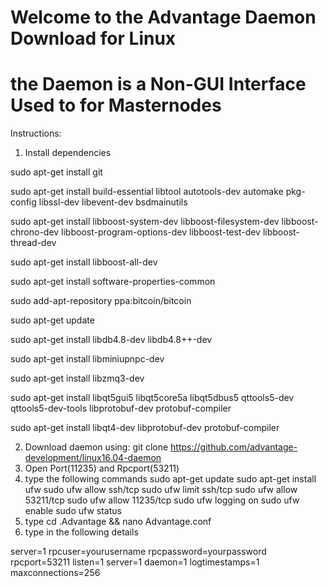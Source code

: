 # Welcome to the Advantage Daemon Download for Linux
# the Daemon is a Non-GUI Interface Used to for Masternodes 


Instructions:

1. Install dependencies

sudo apt-get install git
 
sudo apt-get install build-essential libtool autotools-dev automake pkg-config libssl-dev libevent-dev bsdmainutils
 
sudo apt-get install libboost-system-dev libboost-filesystem-dev libboost-chrono-dev libboost-program-options-dev libboost-test-dev libboost-thread-dev
 
sudo apt-get install libboost-all-dev
 
sudo apt-get install software-properties-common
 
sudo add-apt-repository ppa:bitcoin/bitcoin
 
sudo apt-get update
 
sudo apt-get install libdb4.8-dev libdb4.8++-dev
 
sudo apt-get install libminiupnpc-dev
 
sudo apt-get install libzmq3-dev
 
sudo apt-get install libqt5gui5 libqt5core5a libqt5dbus5 qttools5-dev qttools5-dev-tools libprotobuf-dev protobuf-compiler
 
sudo apt-get install libqt4-dev libprotobuf-dev protobuf-compiler

2. Download daemon using: git clone https://github.com/advantage-development/linux16.04-daemon
3. Open Port(11235) and Rpcport(53211)
4.  type the following commands
 sudo apt-get update
 sudo apt-get install ufw
 sudo ufw allow ssh/tcp
 sudo ufw limit ssh/tcp
 sudo ufw allow 53211/tcp
 sudo ufw allow 11235/tcp
 sudo ufw logging on
 sudo ufw enable
 sudo ufw status
 5. type cd .Advantage && nano Advantage.conf
 6. type in the following details
 
  server=1
  rpcuser=yourusername
  rpcpassword=yourpassword
  rpcport=53211
  listen=1
  server=1
  daemon=1
  logtimestamps=1
  maxconnections=256
